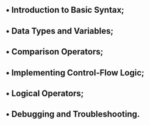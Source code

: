 • Introduction to Basic Syntax;
---------------------------------------
• Data Types and Variables;
---------------------------------------
• Comparison Operators;
---------------------------------------
• Implementing Control-Flow Logic;
---------------------------------------
• Logical Operators;
---------------------------------------
• Debugging and Troubleshooting.
---------------------------------------
